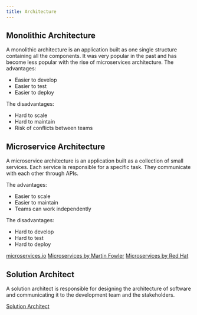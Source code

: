 ```yaml
---
title: Architecture
---
```


## Monolithic Architecture

A monolithic architecture is an application built as one single structure containing all the components.
It was very popular in the past and has become less popular with the rise of microservices architecture.
The advantages:
- Easier to develop
- Easier to test
- Easier to deploy

The disadvantages:
- Hard to scale
- Hard to maintain
- Risk of conflicts between teams

## Microservice Architecture

A microservice architecture is an application built as a collection of small services.
Each service is responsible for a specific task. 
They communicate with each other through APIs.

The advantages:
- Easier to scale
- Easier to maintain
- Teams can work independently

The disadvantages:
- Hard to develop
- Hard to test
- Hard to deploy

[microservices.io](https://microservices.io/)
[Microservices by Martin Fowler](https://martinfowler.com/articles/microservices.html)
[Microservices by Red Hat](https://www.redhat.com/en/topics/microservices/what-are-microservices)

## Solution Architect

A solution architect is responsible for designing the architecture of software
and communicating it to the development team and the stakeholders.

[Solution Architect](https://scaledagileframework.com/solution-architect/)
